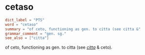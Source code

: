 # cetaso

``` toml
dict_label = "PTS"
word = "cetaso"
summary = "of ceto, functioning as gen. to citta (see citta &"
grammar_comment = "gen. sg."
see_also = ["citta"]
```

of ceto, functioning as gen. to citta (see *[citta](citta.md)* & ceto).

